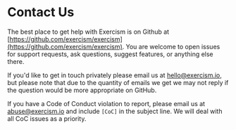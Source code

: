 # Contact Us

The best place to get help with Exercism is on Github at [https://github.com/exercism/exercism](https://github.com/exercism/exercism). You are welcome to open issues for support requests, ask questions, suggest features, or anything else there.

If you'd like to get in touch privately please email us at [hello@exercism.io](mailto:hello@exercism.io), but please note that due to the quantity of emails we get we may not reply if the question would be more appropriate on GitHub.

If you have a Code of Conduct violation to report, please email us at [abuse@exercism.io](mailto:abuse@exercism.io) and include `[CoC]` in the subject line. We will deal with all CoC issues as a priority.

